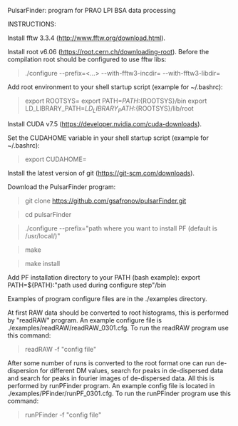 PulsarFinder: program for PRAO LPI BSA data processing

INSTRUCTIONS:

Install fftw 3.3.4 (http://www.fftw.org/download.html).

Install root v6.06 (https://root.cern.ch/downloading-root).
Before the compilation root should be configured to use fftw libs:
>./configure --prefix=<...> --with-fftw3-incdir=<path to fftw headers> --with-fftw3-libdir=<path to fftw libs>

Add root environment to your shell startup script (example for ~/.bashrc):

>export ROOTSYS=<full path to your root installation directory>
>export PATH=${PATH}:${ROOTSYS}/bin
>export LD_LIBRARY_PATH=${LD_LIBRARY_PATH}:${ROOTSYS}/lib/root

Install CUDA v7.5 (https://developer.nvidia.com/cuda-downloads).

Set the CUDAHOME variable in your shell startup script (example for ~/.bashrc):
>export CUDAHOME=<full path to your cuda installation dir>

Install the latest version of git (https://git-scm.com/downloads).

Download the PulsarFinder program:
>git clone https://github.com/gsafronov/pulsarFinder.git

>cd pulsarFinder

>./configure --prefix="path where you want to install PF (default is /usr/local/)"

>make

>make install

Add PF installation directory to your PATH (bash example):
export PATH=${PATH}:"path used during configure step"/bin


Examples of program configure files are in the ./examples directory.

At first RAW data should be converted to root histograms, this is performed by "readRAW" program. An example configure file is ./examples/readRAW/readRAW_0301.cfg. To run the readRAW program use this command:

>readRAW -f "config file"


After some number of runs is converted to the root format one can run de-dispersion for different DM values, search for peaks in de-dispersed data and search for peaks in fourier images of de-dispersed data. All this is performed by runPFinder program. An example config file is located in ./examples/PFinder/runPF_0301.cfg. To run the runPFinder program use this command:

>runPFinder -f "config file"